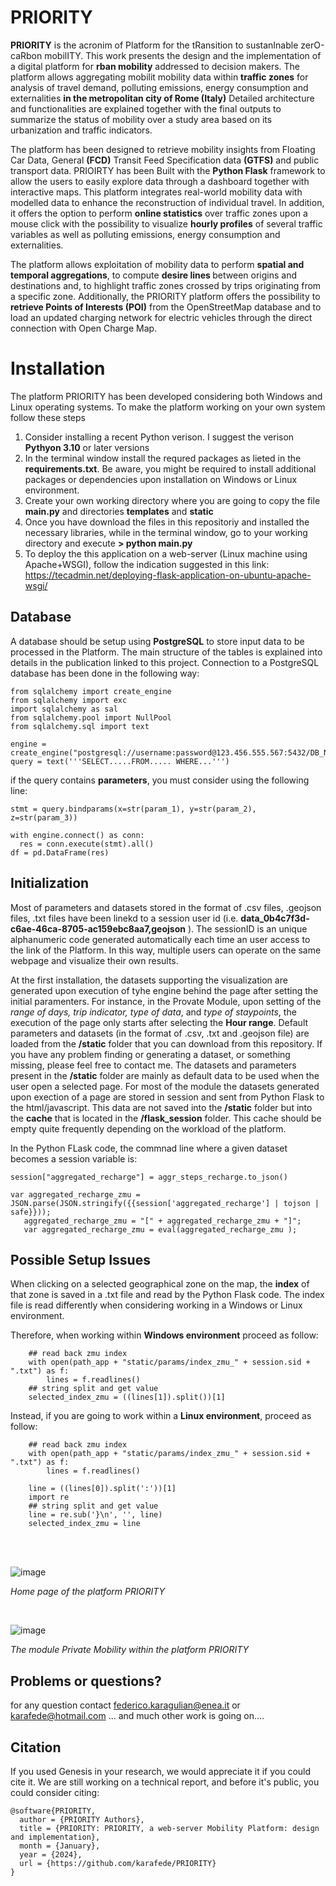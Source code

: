 # PRIORITY
**PRIORITY** is the acronim of Platform for the tRansition to sustanInable zerO-caRbon mobilITY. 
This work presents the design and the implementation of a digital platform for **rban mobility**  addressed to decision makers. The platform allows aggregating mobilit mobility data  within   **traffic zones**  for analysis of travel demand, polluting emissions, energy consumption and externalities  **in the metropolitan city of Rome (Italy)**
Detailed architecture and functionalities are explained together with the final outputs to summarize the status of mobility over a study area based on its urbanization and traffic indicators.

The platform has been designed to retrieve mobility insights from Floating Car Data, General **(FCD)** Transit Feed Specification data  **(GTFS)** and public transport data. 
PRIOIRTY has been Built with the  **Python Flask** framework to allow the users to easily explore data through a dashboard together with interactive maps. This platform integrates real-world mobility data with modelled data to enhance the reconstruction of individual travel. In addition, it offers the option to perform  **online statistics** over traffic zones upon a mouse click with the possibility to visualize  **hourly profiles** of several traffic variables as well as polluting emissions, energy consumption and externalities. 

The platform allows exploitation of mobility data to perform  **spatial and temporal aggregations**, to compute  <strong> desire lines  </strong> between origins and destinations and, to highlight traffic zones crossed by trips originating from a specific zone. Additionally, the PRIORITY platform offers the possibility to  **retrieve Points of Interests (POI)** from the OpenStreetMap database and to load an updated charging network for electric vehicles through the direct connection with Open Charge Map.


# Installation
The platform PRIORITY has been developed considering both Windows and Linux operating systems. 
To make the platform working on your own system follow these steps

1. Consider installing a recent Python verison. I suggest the verison **Pythyon 3.10** or later versions
2. In the terminal window install the requred packages as lieted in the **requirements.txt**. Be aware, you might be required to install additional packages or dependencies upon installation on Windows or Linux environment.
3. Create your own working directory where you are going to copy the file **main.py** and directories **templates** and **static**
4. Once you have download the files in this repositoriy and installed the necessary libraries, while in the terminal window, go to your working directory and execute  **> python main.py**
5. To deploy the this application on a web-server (Linux machine using Apache+WSGI), follow the indication suggested in this link: https://tecadmin.net/deploying-flask-application-on-ubuntu-apache-wsgi/


## Database
A database should be setup using **PostgreSQL** to store input data to be processed in the Platform. The main structure of the tables is explained into details in the publication linked to this project.
Connection to a PostgreSQL database has been done in the following way:
```
from sqlalchemy import create_engine
from sqlalchemy import exc
import sqlalchemy as sal
from sqlalchemy.pool import NullPool
from sqlalchemy.sql import text

engine = create_engine("postgresql://username:password@123.456.555.567:5432/DB_NAME")
query = text('''SELECT.....FROM..... WHERE...''')
```
if the query contains **parameters**, you must consider using the following line:
```
stmt = query.bindparams(x=str(param_1), y=str(param_2), z=str(param_3))

with engine.connect() as conn:
  res = conn.execute(stmt).all()
df = pd.DataFrame(res)
```

## Initialization
Most of parameters and datasets stored in the format of .csv files, .geojson files, .txt files have been linekd to a session user id (i.e. **data_0b4c7f3d-c6ae-46ca-8705-ac159ebc8aa7,geojson** ). The sessionID is an unique alphanumeric code generated automatically each time an user access to the link of the Platform. In this way, multiple users can operate on the same webpage and visualize their own results. 

At the first installation, the datasets supporting the visualization are generated upon execution of tyhe engine behind the page after setting the initial paramenters. For instance, in the Provate Module, upon setting of the *range of days, trip indicator, type of data*, and *type of staypoints*, the execution of the page only starts after selecting the **Hour range**. Default parameters and datasets (in the format of .csv, .txt and .geojson file) are loaded from the **/static** folder that you can download from this repository. If you have any problem finding or generating a dataset, or something missing, please feel free to contact me. 
The datasets and parameters present in the **/static** folder are mainly as default data to be used when the user open a selected page. For most of the module the datasets generated upon exection of a page are stored in session and sent from Python Flask to the html/javascript. This data are not saved into the **/static** folder but into the **cache** that is located in the **/flask_session** folder. This cache should be empty quite frequently depending on the workload of the platform. 

In the Python FLask code, the commnad line where a given dataset becomes a session variable is:
```
session["aggregated_recharge"] = aggr_steps_recharge.to_json()
```


```
var aggregated_recharge_zmu = JSON.parse(JSON.stringify({{session['aggregated_recharge'] | tojson | safe}}));
   aggregated_recharge_zmu = "[" + aggregated_recharge_zmu + "]";
   var aggregated_recharge_zmu = eval(aggregated_recharge_zmu );
```



## Possible Setup Issues

When clicking on a selected geographical zone on the map, the **index** of that zone is saved in a .txt file and read by the Python Flask code.
The index file is read differently when considering working in a Windows or Linux environment. 

Therefore, when working within **Windows environment** proceed as follow:

```
    ## read back zmu index
    with open(path_app + "static/params/index_zmu_" + session.sid + ".txt") as f:
        lines = f.readlines()
    ## string split and get value
    selected_index_zmu = ((lines[1]).split())[1]
```
Instead, if you are going to work within a **Linux environment**, proceed as follow:
```
    ## read back zmu index
    with open(path_app + "static/params/index_zmu_" + session.sid + ".txt") as f:
        lines = f.readlines()
   
    line = ((lines[0]).split(':'))[1]
    import re
    ## string split and get value
    line = re.sub('}\n', '', line)
    selected_index_zmu = line  
```
<br>
<br>

![image](https://github.com/user-attachments/assets/7716d40d-8efa-41cd-a42e-a71f3c99d08b)

*Home page of the platform PRIORITY*

<br>

![image](https://github.com/user-attachments/assets/d6ab6899-bc60-4e68-9966-8d24cd7c2542)

*The module Private Mobility within the platform PRIORITY*

## Problems or questions?
for any question contact federico.karagulian@enea.it or karafede@hotmail.com
... and much other work is going on....

## Citation
If you used Genesis in your research, we would appreciate it if you could cite it. We are still working on a technical report, and before it's public, you could consider citing:
```
@software{PRIORITY,
  author = {PRIORITY Authors},
  title = {PRIORITY: PRIORITY, a web-server Mobility Platform: design and implementation},
  month = {January},
  year = {2024},
  url = {https://github.com/karafede/PRIORITY}
}
```
